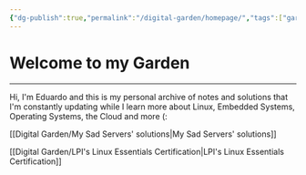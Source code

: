 ```yaml
---
{"dg-publish":true,"permalink":"/digital-garden/homepage/","tags":["gardenEntry"],"noteIcon":3}
---
```


# Welcome to my Garden
---
Hi, I'm Eduardo and this is my personal archive of notes and solutions that I'm constantly updating while I learn more about Linux, Embedded Systems, Operating Systems, the Cloud and more (:

[[Digital Garden/My Sad Servers' solutions\|My Sad Servers' solutions]]

[[Digital Garden/LPI's Linux Essentials Certification\|LPI's Linux Essentials Certification]]

